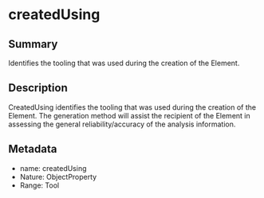 <!-- Automatically generated by spec-parser v2.0.0 on 2023-12-27T15:02:03.969017+00:00 -->
<!-- SPDX-License-Identifier: Community-Spec-1.0 -->

# createdUsing

## Summary

Identifies the tooling that was used during the creation of the Element.


## Description

CreatedUsing identifies the tooling that was used during the creation of the Element.
The generation method will assist the recipient of the Element in assessing
the general reliability/accuracy of the analysis information.


## Metadata

- name: createdUsing
- Nature: ObjectProperty
- Range: Tool




